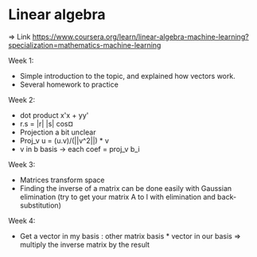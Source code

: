 # Linear algebra

=> Link <https://www.coursera.org/learn/linear-algebra-machine-learning?specialization=mathematics-machine-learning>

Week 1:

* Simple introduction to the topic, and explained how vectors work.
* Several homework to practice

Week 2:

* dot product x'x + yy'
* r.s = |r| |s| cos¤ 
* Projection a bit unclear
* Proj_v u = (u.v)/(||v^2||) * v
* v in b basis -> each coef = proj_v b_i

Week 3:
* Matrices transform space
* Finding the inverse of a matrix can be done easily with Gaussian elimination (try to get your matrix A to I with elimination and back-substitution)

Week 4:
* Get a vector in my basis : other matrix basis * vector in our basis => multiply the inverse matrix by the result
